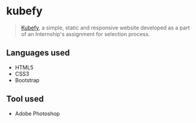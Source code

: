 # kubefy
> [Kubefy](https://madhubalajb.github.io/kubefy/), a simple, static and responsive website developed as a part of an Internship's assignment for selection process. 

## Languages used
- HTML5
- CSS3
- Bootstrap

## Tool used
- Adobe Photoshop


